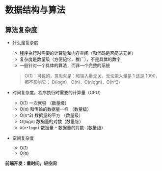 # 数据结构与算法

## 算法复杂度

- 什么是复杂度

  - 程序执行时需要的计算量和内存空间（和代码是否简洁无关）
  - 复杂度是数量级（方便记忆、推广），不是具体的数字
  - 一般针对一个具体的算法，而非一个完整的系统

  > O(1)：可数的，意思就是：和输入量无关。无论输入量是 1 还是 1000，都不影响它；
  > O(logn)，O(n)，O(nlogn)，O(n^2)

- 时间复杂度，程序执行时需要的计算量（CPU）
  - O(1) 一次就够 （数量级）
  - O(n) 和传输的数据量一样 （数量级）
  - O(n^2) 数据量的平方 （数量级）
  - O(logn) 数据量的对数（数量级）
  - `O(n*logn)` 数据量 `*` 数据量的对数（数量级）
- 空间复杂度
  - O(1)
  - O(n)

**前端开发：重时间，轻空间**
